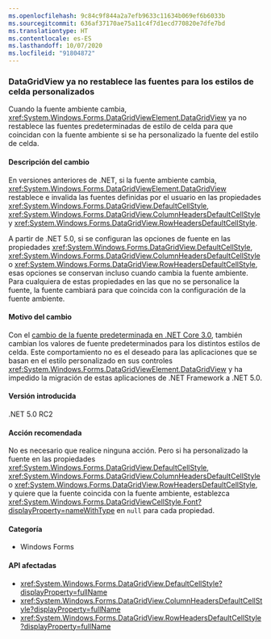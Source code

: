 ```yaml
---
ms.openlocfilehash: 9c84c9f844a2a7efb9633c11634b069ef6b6033b
ms.sourcegitcommit: 636af37170ae75a11c4f7d1ecd770820e7dfe7bd
ms.translationtype: HT
ms.contentlocale: es-ES
ms.lasthandoff: 10/07/2020
ms.locfileid: "91804872"
---
```

### <a name="datagridview-no-longer-resets-fonts-for-customized-cell-styles"></a>DataGridView ya no restablece las fuentes para los estilos de celda personalizados

Cuando la fuente ambiente cambia, <xref:System.Windows.Forms.DataGridViewElement.DataGridView> ya no restablece las fuentes predeterminadas de estilo de celda para que coincidan con la fuente ambiente si se ha personalizado la fuente del estilo de celda.

#### <a name="change-description"></a>Descripción del cambio

En versiones anteriores de .NET, si la fuente ambiente cambia, <xref:System.Windows.Forms.DataGridViewElement.DataGridView> restablece e invalida las fuentes definidas por el usuario en las propiedades <xref:System.Windows.Forms.DataGridView.DefaultCellStyle>, <xref:System.Windows.Forms.DataGridView.ColumnHeadersDefaultCellStyle> y <xref:System.Windows.Forms.DataGridView.RowHeadersDefaultCellStyle>.

A partir de .NET 5.0, si se configuran las opciones de fuente en las propiedades <xref:System.Windows.Forms.DataGridView.DefaultCellStyle>, <xref:System.Windows.Forms.DataGridView.ColumnHeadersDefaultCellStyle> o <xref:System.Windows.Forms.DataGridView.RowHeadersDefaultCellStyle>, esas opciones se conservan incluso cuando cambia la fuente ambiente. Para cualquiera de estas propiedades en las que no se personalice la fuente, la fuente cambiará para que coincida con la configuración de la fuente ambiente.

#### <a name="reason-for-change"></a>Motivo del cambio

Con el [cambio de la fuente predeterminada en .NET Core 3.0](../../../../docs/core/compatibility/winforms.md#default-control-font-changed-to-segoe-ui-9-pt), también cambian los valores de fuente predeterminados para los distintos estilos de celda. Este comportamiento no es el deseado para las aplicaciones que se basan en el estilo personalizado en sus controles <xref:System.Windows.Forms.DataGridViewElement.DataGridView> y ha impedido la migración de estas aplicaciones de .NET Framework a .NET 5.0.

#### <a name="version-introduced"></a>Versión introducida

.NET 5.0 RC2

#### <a name="recommended-action"></a>Acción recomendada

No es necesario que realice ninguna acción. Pero si ha personalizado la fuente en las propiedades <xref:System.Windows.Forms.DataGridView.DefaultCellStyle>, <xref:System.Windows.Forms.DataGridView.ColumnHeadersDefaultCellStyle> o <xref:System.Windows.Forms.DataGridView.RowHeadersDefaultCellStyle>, y quiere que la fuente coincida con la fuente ambiente, establezca <xref:System.Windows.Forms.DataGridViewCellStyle.Font?displayProperty=nameWithType> en `null` para cada propiedad.

#### <a name="category"></a>Categoría

- Windows Forms

#### <a name="affected-apis"></a>API afectadas

- <xref:System.Windows.Forms.DataGridView.DefaultCellStyle?displayProperty=fullName>
- <xref:System.Windows.Forms.DataGridView.ColumnHeadersDefaultCellStyle?displayProperty=fullName>
- <xref:System.Windows.Forms.DataGridView.RowHeadersDefaultCellStyle?displayProperty=fullName>

<!--

#### Affected APIs

- `P:System.Windows.Forms.DataGridView.DefaultCellStyle`
- `P:System.Windows.Forms.DataGridView.ColumnHeadersDefaultCellStyle`
- `P:System.Windows.Forms.DataGridView.RowHeadersDefaultCellStyle`

-->
